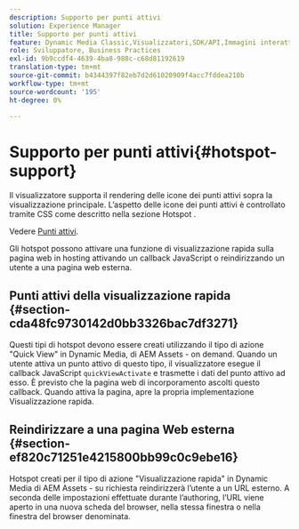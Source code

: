 ```yaml
---
description: Supporto per punti attivi
solution: Experience Manager
title: Supporto per punti attivi
feature: Dynamic Media Classic,Visualizzatori,SDK/API,Immagini interattive
role: Sviluppatore, Business Practices
exl-id: 9b9ccdf4-4639-4ba8-988c-c68d81192619
translation-type: tm+mt
source-git-commit: b4344397f82eb7d2d61020909f4acc7fddea210b
workflow-type: tm+mt
source-wordcount: '195'
ht-degree: 0%

---
```


# Supporto per punti attivi{#hotspot-support}

Il visualizzatore supporta il rendering delle icone dei punti attivi sopra la visualizzazione principale. L’aspetto delle icone dei punti attivi è controllato tramite CSS come descritto nella sezione Hotspot .

Vedere [Punti attivi](../../c-html5-aem-asset-viewers/c-html5-aem-interactive-images/c-html5-aem-interactive-image-customizingviewer/r-html5-aem-int-image-customize-hotspots.md#reference-2ac3cc414ef2467390bf53145f1d8d74).

Gli hotspot possono attivare una funzione di visualizzazione rapida sulla pagina web in hosting attivando un callback JavaScript o reindirizzando un utente a una pagina web esterna.

## Punti attivi della visualizzazione rapida {#section-cda48fc9730142d0bb3326bac7df3271}

Questi tipi di hotspot devono essere creati utilizzando il tipo di azione &quot;Quick View&quot; in Dynamic Media, di AEM Assets - on demand. Quando un utente attiva un punto attivo di questo tipo, il visualizzatore esegue il callback JavaScript `quickViewActivate` e trasmette i dati del punto attivo ad esso. È previsto che la pagina web di incorporamento ascolti questo callback. Quando attiva la pagina, apre la propria implementazione Visualizzazione rapida.

## Reindirizzare a una pagina Web esterna {#section-ef820c71251e4215800bb99c0c9ebe16}

Hotspot creati per il tipo di azione &quot;Visualizzazione rapida&quot; in Dynamic Media di AEM Assets - su richiesta reindirizzerà l’utente a un URL esterno. A seconda delle impostazioni effettuate durante l’authoring, l’URL viene aperto in una nuova scheda del browser, nella stessa finestra o nella finestra del browser denominata.
